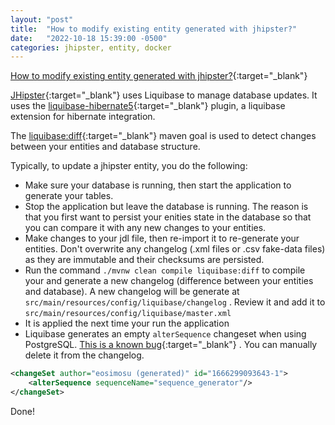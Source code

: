 ```yaml
---
layout: "post"
title:  "How to modify existing entity generated with jhipster?"
date:   "2022-10-18 15:39:00 -0500"
categories: jhipster, entity, docker
---
```


[How to modify existing entity generated with jhipster?](https://stackoverflow.com/questions/28216307/how-to-modify-existing-entity-generated-with-jhipster){:target="_blank"}

[JHipster](https://www.jhipster.tech/){:target="_blank"} uses Liquibase to manage database updates. It uses the [liquibase-hibernate5](https://github.com/liquibase/liquibase-hibernate){:target="_blank"} plugin, a liquibase extension for hibernate integration.

The [liquibase:diff](https://docs.liquibase.com/commands/diff/diff.html){:target="_blank"} maven goal is used to detect changes between your entities and database structure.

Typically, to update a jhipster entity, you do the following:
- Make sure your database is running, then start the application to generate your tables.
- Stop the application but leave the database is running. The reason is that you first want to persist your enities state in the database so that you can compare it with any new changes to your entities.
- Make changes to your jdl file, then re-import it to re-generate your entities. Don't overwrite any changelog (.xml files or .csv fake-data files) as they are immutable and their checksums are persisted.
- Run the command `./mvnw clean compile liquibase:diff` to compile your and generate a new changelog (difference between your entities and database). A new changelog will be generate at `src/main/resources/config/liquibase/changelog`
. Review it and add it to `src/main/resources/config/liquibase/master.xml`
- It is applied the next time your run the application
- Liquibase generates an empty `alterSequence` changeset when using PostgreSQL. [This is a known bug](https://github.com/liquibase/liquibase/issues/2223){:target="_blank"} . You can manually delete it from the changelog.

```xml
<changeSet author="eosimosu (generated)" id="1666299093643-1">
    <alterSequence sequenceName="sequence_generator"/>
</changeSet>
```

Done!